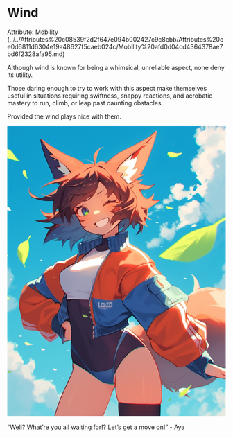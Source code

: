 # Wind

Attribute: Mobility (../../Attributes%20c08539f2d2f647e094b002427c9c8cbb/Attributes%20ce0d6811d6304e19a48627f5caeb024c/Mobility%20afd0d04cd4364378ae7bd6f2328afa95.md)

Although wind is known for being a whimsical, unreliable aspect, none deny its utility.

Those daring enough to try to work with this aspect make themselves useful in situations requiring swiftness, snappy reactions, and acrobatic mastery to run, climb, or leap past daunting obstacles.

Provided the wind plays nice with them.

![“Well? What’re you all waiting for!? Let’s get a move on!” - Aya](Wind/aya.webp)

“Well? What’re you all waiting for!? Let’s get a move on!” - Aya